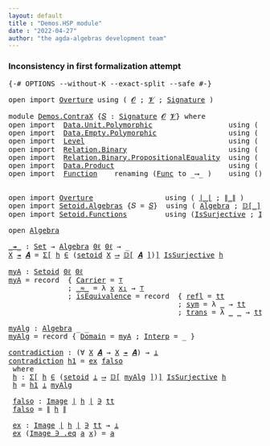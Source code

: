 ```yaml
---
layout: default
title : "Demos.HSP module"
date : "2022-04-27"
author: "the agda-algebras development team"
---
```


### <a id="inconsistency-in-first-formalization-attempt">Inconsistency in first formalization attempt</a>

<pre class="Agda">
<a id="238" class="Symbol">{-#</a> <a id="242" class="Keyword">OPTIONS</a> <a id="250" class="Pragma">--without-K</a> <a id="262" class="Pragma">--exact-split</a> <a id="276" class="Pragma">--safe</a> <a id="283" class="Symbol">#-}</a>

<a id="288" class="Keyword">open</a> <a id="293" class="Keyword">import</a> <a id="300" href="Overture.html" class="Module">Overture</a> <a id="309" class="Keyword">using</a> <a id="315" class="Symbol">(</a> <a id="317" href="Overture.Signatures.html#645" class="Generalizable">𝓞</a> <a id="319" class="Symbol">;</a> <a id="321" href="Overture.Signatures.html#647" class="Generalizable">𝓥</a> <a id="323" class="Symbol">;</a> <a id="325" href="Overture.Signatures.html#3300" class="Function">Signature</a> <a id="335" class="Symbol">)</a>

<a id="338" class="Keyword">module</a> <a id="345" href="Demos.ContraX.html" class="Module">Demos.ContraX</a> <a id="359" class="Symbol">{</a><a id="360" href="Demos.ContraX.html#360" class="Bound">𝑆</a> <a id="362" class="Symbol">:</a> <a id="364" href="Overture.Signatures.html#3300" class="Function">Signature</a> <a id="374" href="Overture.Signatures.html#645" class="Generalizable">𝓞</a> <a id="376" href="Overture.Signatures.html#647" class="Generalizable">𝓥</a><a id="377" class="Symbol">}</a> <a id="379" class="Keyword">where</a>
<a id="385" class="Keyword">open</a> <a id="390" class="Keyword">import</a>  <a id="398" href="Data.Unit.Polymorphic.html" class="Module">Data.Unit.Polymorphic</a>                  <a id="437" class="Keyword">using</a> <a id="443" class="Symbol">(</a> <a id="445" href="Data.Unit.Polymorphic.Base.html#480" class="Function">⊤</a> <a id="447" class="Symbol">;</a> <a id="449" href="Data.Unit.Polymorphic.Base.html#524" class="Function">tt</a> <a id="452" class="Symbol">)</a>
<a id="454" class="Keyword">open</a> <a id="459" class="Keyword">import</a>  <a id="467" href="Data.Empty.Polymorphic.html" class="Module">Data.Empty.Polymorphic</a>                 <a id="506" class="Keyword">using</a> <a id="512" class="Symbol">(</a> <a id="514" href="Data.Empty.Polymorphic.html#331" class="Function">⊥</a> <a id="516" class="Symbol">)</a>
<a id="518" class="Keyword">open</a> <a id="523" class="Keyword">import</a>  <a id="531" href="Level.html" class="Module">Level</a>                                  <a id="570" class="Keyword">using</a> <a id="576" class="Symbol">(</a> <a id="578" href="Level.html#512" class="Function">0ℓ</a> <a id="581" class="Symbol">)</a>
<a id="583" class="Keyword">open</a> <a id="588" class="Keyword">import</a>  <a id="596" href="Relation.Binary.html" class="Module">Relation.Binary</a>                        <a id="635" class="Keyword">using</a> <a id="641" class="Symbol">(</a> <a id="643" href="Relation.Binary.Bundles.html#1009" class="Record">Setoid</a> <a id="650" class="Symbol">)</a>
<a id="652" class="Keyword">open</a> <a id="657" class="Keyword">import</a>  <a id="665" href="Relation.Binary.PropositionalEquality.html" class="Module">Relation.Binary.PropositionalEquality</a>  <a id="704" class="Keyword">using</a> <a id="710" class="Symbol">(</a> <a id="712" href="Relation.Binary.PropositionalEquality.Properties.html#3972" class="Function">setoid</a> <a id="719" class="Symbol">)</a>
<a id="721" class="Keyword">open</a> <a id="726" class="Keyword">import</a>  <a id="734" href="Data.Product.html" class="Module">Data.Product</a>                           <a id="773" class="Keyword">using</a> <a id="779" class="Symbol">(</a> <a id="781" href="Data.Product.html#916" class="Function">Σ-syntax</a> <a id="790" class="Symbol">)</a>
<a id="792" class="Keyword">open</a> <a id="797" class="Keyword">import</a>  <a id="805" href="Function.html" class="Module">Function</a>    <a id="817" class="Keyword">renaming</a> <a id="826" class="Symbol">(</a><a id="827" href="Function.Bundles.html#1868" class="Record">Func</a> <a id="832" class="Symbol">to</a> <a id="835" class="Record">_⟶_</a> <a id="839" class="Symbol">)</a>    <a id="844" class="Keyword">using</a> <a id="850" class="Symbol">()</a>


<a id="855" class="Keyword">open</a> <a id="860" class="Keyword">import</a> <a id="867" href="Overture.html" class="Module">Overture</a>                 <a id="892" class="Keyword">using</a> <a id="898" class="Symbol">(</a> <a id="900" href="Overture.Basic.html#4326" class="Function Operator">∣_∣</a> <a id="904" class="Symbol">;</a> <a id="906" href="Overture.Basic.html#4364" class="Function Operator">∥_∥</a> <a id="910" class="Symbol">)</a>
<a id="912" class="Keyword">open</a> <a id="917" class="Keyword">import</a> <a id="924" href="Setoid.Algebras.html" class="Module">Setoid.Algebras</a> <a id="940" class="Symbol">{</a><a id="941" class="Argument">𝑆</a> <a id="943" class="Symbol">=</a> <a id="945" href="Demos.ContraX.html#360" class="Bound">𝑆</a><a id="946" class="Symbol">}</a>  <a id="949" class="Keyword">using</a> <a id="955" class="Symbol">(</a> <a id="957" href="Setoid.Algebras.Basic.html#2837" class="Record">Algebra</a> <a id="965" class="Symbol">;</a> <a id="967" href="Setoid.Algebras.Basic.html#3526" class="Function Operator">𝔻[_]</a> <a id="972" class="Symbol">)</a>
<a id="974" class="Keyword">open</a> <a id="979" class="Keyword">import</a> <a id="986" href="Setoid.Functions.html" class="Module">Setoid.Functions</a>         <a id="1011" class="Keyword">using</a> <a id="1017" class="Symbol">(</a><a id="1018" href="Setoid.Functions.Surjective.html#2057" class="Function">IsSurjective</a> <a id="1031" class="Symbol">;</a> <a id="1033" href="Setoid.Functions.Inverses.html#1804" class="Datatype Operator">Image_∋_</a><a id="1041" class="Symbol">)</a>

<a id="1044" class="Keyword">open</a> <a id="1049" href="Setoid.Algebras.Basic.html#2837" class="Module">Algebra</a>

<a id="_↠_"></a><a id="1058" href="Demos.ContraX.html#1058" class="Function Operator">_↠_</a> <a id="1062" class="Symbol">:</a> <a id="1064" href="Agda.Primitive.html#326" class="Primitive">Set</a> <a id="1068" class="Symbol">→</a> <a id="1070" href="Setoid.Algebras.Basic.html#2837" class="Record">Algebra</a> <a id="1078" href="Level.html#512" class="Function">0ℓ</a> <a id="1081" href="Level.html#512" class="Function">0ℓ</a> <a id="1084" class="Symbol">→</a> <a id="1086" class="Symbol">_</a>
<a id="1088" href="Demos.ContraX.html#1088" class="Bound">X</a> <a id="1090" href="Demos.ContraX.html#1058" class="Function Operator">↠</a> <a id="1092" href="Demos.ContraX.html#1092" class="Bound">𝑨</a> <a id="1094" class="Symbol">=</a> <a id="1096" href="Data.Product.html#916" class="Function">Σ[</a> <a id="1099" href="Demos.ContraX.html#1099" class="Bound">h</a> <a id="1101" href="Data.Product.html#916" class="Function">∈</a> <a id="1103" class="Symbol">(</a><a id="1104" href="Relation.Binary.PropositionalEquality.Properties.html#3972" class="Function">setoid</a> <a id="1111" href="Demos.ContraX.html#1088" class="Bound">X</a> <a id="1113" href="Demos.ContraX.html#835" class="Record Operator">⟶</a> <a id="1115" href="Setoid.Algebras.Basic.html#3526" class="Function Operator">𝔻[</a> <a id="1118" href="Demos.ContraX.html#1092" class="Bound">𝑨</a> <a id="1120" href="Setoid.Algebras.Basic.html#3526" class="Function Operator">]</a><a id="1121" class="Symbol">)</a><a id="1122" href="Data.Product.html#916" class="Function">]</a> <a id="1124" href="Setoid.Functions.Surjective.html#2057" class="Function">IsSurjective</a> <a id="1137" href="Demos.ContraX.html#1099" class="Bound">h</a>

<a id="myA"></a><a id="1140" href="Demos.ContraX.html#1140" class="Function">myA</a> <a id="1144" class="Symbol">:</a> <a id="1146" href="Relation.Binary.Bundles.html#1009" class="Record">Setoid</a> <a id="1153" href="Level.html#512" class="Function">0ℓ</a> <a id="1156" href="Level.html#512" class="Function">0ℓ</a>
<a id="1159" href="Demos.ContraX.html#1140" class="Function">myA</a> <a id="1163" class="Symbol">=</a> <a id="1165" class="Keyword">record</a>  <a id="1173" class="Symbol">{</a> <a id="1175" href="Relation.Binary.Bundles.html#1072" class="Field">Carrier</a> <a id="1183" class="Symbol">=</a> <a id="1185" href="Data.Unit.Polymorphic.Base.html#480" class="Function">⊤</a>
              <a id="1201" class="Symbol">;</a> <a id="1203" href="Relation.Binary.Bundles.html#1098" class="Field Operator">_≈_</a> <a id="1207" class="Symbol">=</a> <a id="1209" class="Symbol">λ</a> <a id="1211" href="Demos.ContraX.html#1211" class="Bound">x</a> <a id="1213" href="Demos.ContraX.html#1213" class="Bound">x₁</a> <a id="1216" class="Symbol">→</a> <a id="1218" href="Data.Unit.Polymorphic.Base.html#480" class="Function">⊤</a>
              <a id="1234" class="Symbol">;</a> <a id="1236" href="Relation.Binary.Bundles.html#1132" class="Field">isEquivalence</a> <a id="1250" class="Symbol">=</a> <a id="1252" class="Keyword">record</a>  <a id="1260" class="Symbol">{</a> <a id="1262" href="Relation.Binary.Structures.html#1568" class="Field">refl</a> <a id="1267" class="Symbol">=</a> <a id="1269" href="Data.Unit.Polymorphic.Base.html#524" class="Function">tt</a>
                                        <a id="1312" class="Symbol">;</a> <a id="1314" href="Relation.Binary.Structures.html#1594" class="Field">sym</a> <a id="1318" class="Symbol">=</a> <a id="1320" class="Symbol">λ</a> <a id="1322" href="Demos.ContraX.html#1322" class="Bound">_</a> <a id="1324" class="Symbol">→</a> <a id="1326" href="Data.Unit.Polymorphic.Base.html#524" class="Function">tt</a>
                                        <a id="1369" class="Symbol">;</a> <a id="1371" href="Relation.Binary.Structures.html#1620" class="Field">trans</a> <a id="1377" class="Symbol">=</a> <a id="1379" class="Symbol">λ</a> <a id="1381" href="Demos.ContraX.html#1381" class="Bound">_</a> <a id="1383" href="Demos.ContraX.html#1383" class="Bound">_</a> <a id="1385" class="Symbol">→</a> <a id="1387" href="Data.Unit.Polymorphic.Base.html#524" class="Function">tt</a> <a id="1390" class="Symbol">}</a> <a id="1392" class="Symbol">}</a>

<a id="myAlg"></a><a id="1395" href="Demos.ContraX.html#1395" class="Function">myAlg</a> <a id="1401" class="Symbol">:</a> <a id="1403" href="Setoid.Algebras.Basic.html#2837" class="Record">Algebra</a> <a id="1411" class="Symbol">_</a> <a id="1413" class="Symbol">_</a>
<a id="1415" href="Demos.ContraX.html#1395" class="Function">myAlg</a> <a id="1421" class="Symbol">=</a> <a id="1423" class="Keyword">record</a> <a id="1430" class="Symbol">{</a> <a id="1432" href="Setoid.Algebras.Basic.html#2894" class="Field">Domain</a> <a id="1439" class="Symbol">=</a> <a id="1441" href="Demos.ContraX.html#1140" class="Function">myA</a> <a id="1445" class="Symbol">;</a> <a id="1447" href="Setoid.Algebras.Basic.html#2916" class="Field">Interp</a> <a id="1454" class="Symbol">=</a> <a id="1456" class="Symbol">_</a> <a id="1458" class="Symbol">}</a>

<a id="contradiction"></a><a id="1461" href="Demos.ContraX.html#1461" class="Function">contradiction</a> <a id="1475" class="Symbol">:</a> <a id="1477" class="Symbol">(∀</a> <a id="1480" href="Demos.ContraX.html#1480" class="Bound">X</a> <a id="1482" href="Demos.ContraX.html#1482" class="Bound">𝑨</a> <a id="1484" class="Symbol">→</a> <a id="1486" href="Demos.ContraX.html#1480" class="Bound">X</a> <a id="1488" href="Demos.ContraX.html#1058" class="Function Operator">↠</a> <a id="1490" href="Demos.ContraX.html#1482" class="Bound">𝑨</a><a id="1491" class="Symbol">)</a> <a id="1493" class="Symbol">→</a> <a id="1495" href="Data.Empty.Polymorphic.html#331" class="Function">⊥</a>
<a id="1497" href="Demos.ContraX.html#1461" class="Function">contradiction</a> <a id="1511" href="Demos.ContraX.html#1511" class="Bound">h1</a> <a id="1514" class="Symbol">=</a> <a id="1516" href="Demos.ContraX.html#1644" class="Function">ex</a> <a id="1519" href="Demos.ContraX.html#1602" class="Function">falso</a>
 <a id="1526" class="Keyword">where</a>
 <a id="1533" href="Demos.ContraX.html#1533" class="Function">h</a> <a id="1535" class="Symbol">:</a> <a id="1537" href="Data.Product.html#916" class="Function">Σ[</a> <a id="1540" href="Demos.ContraX.html#1540" class="Bound">h</a> <a id="1542" href="Data.Product.html#916" class="Function">∈</a> <a id="1544" class="Symbol">(</a><a id="1545" href="Relation.Binary.PropositionalEquality.Properties.html#3972" class="Function">setoid</a> <a id="1552" href="Data.Empty.Polymorphic.html#331" class="Function">⊥</a> <a id="1554" href="Demos.ContraX.html#835" class="Record Operator">⟶</a> <a id="1556" href="Setoid.Algebras.Basic.html#3526" class="Function Operator">𝔻[</a> <a id="1559" href="Demos.ContraX.html#1395" class="Function">myAlg</a> <a id="1565" href="Setoid.Algebras.Basic.html#3526" class="Function Operator">]</a><a id="1566" class="Symbol">)</a><a id="1567" href="Data.Product.html#916" class="Function">]</a> <a id="1569" href="Setoid.Functions.Surjective.html#2057" class="Function">IsSurjective</a> <a id="1582" href="Demos.ContraX.html#1540" class="Bound">h</a>
 <a id="1585" href="Demos.ContraX.html#1533" class="Function">h</a> <a id="1587" class="Symbol">=</a> <a id="1589" href="Demos.ContraX.html#1511" class="Bound">h1</a> <a id="1592" href="Data.Empty.Polymorphic.html#331" class="Function">⊥</a> <a id="1594" href="Demos.ContraX.html#1395" class="Function">myAlg</a>

 <a id="1602" href="Demos.ContraX.html#1602" class="Function">falso</a> <a id="1608" class="Symbol">:</a> <a id="1610" href="Setoid.Functions.Inverses.html#1804" class="Datatype Operator">Image</a> <a id="1616" href="Overture.Basic.html#4326" class="Function Operator">∣</a> <a id="1618" href="Demos.ContraX.html#1533" class="Function">h</a> <a id="1620" href="Overture.Basic.html#4326" class="Function Operator">∣</a> <a id="1622" href="Setoid.Functions.Inverses.html#1804" class="Datatype Operator">∋</a> <a id="1624" href="Data.Unit.Polymorphic.Base.html#524" class="Function">tt</a>
 <a id="1628" href="Demos.ContraX.html#1602" class="Function">falso</a> <a id="1634" class="Symbol">=</a> <a id="1636" href="Overture.Basic.html#4364" class="Function Operator">∥</a> <a id="1638" href="Demos.ContraX.html#1533" class="Function">h</a> <a id="1640" href="Overture.Basic.html#4364" class="Function Operator">∥</a>

 <a id="1644" href="Demos.ContraX.html#1644" class="Function">ex</a> <a id="1647" class="Symbol">:</a> <a id="1649" href="Setoid.Functions.Inverses.html#1804" class="Datatype Operator">Image</a> <a id="1655" href="Overture.Basic.html#4326" class="Function Operator">∣</a> <a id="1657" href="Demos.ContraX.html#1533" class="Function">h</a> <a id="1659" href="Overture.Basic.html#4326" class="Function Operator">∣</a> <a id="1661" href="Setoid.Functions.Inverses.html#1804" class="Datatype Operator">∋</a> <a id="1663" href="Data.Unit.Polymorphic.Base.html#524" class="Function">tt</a> <a id="1666" class="Symbol">→</a> <a id="1668" href="Data.Empty.Polymorphic.html#331" class="Function">⊥</a>
 <a id="1671" href="Demos.ContraX.html#1644" class="Function">ex</a> <a id="1674" class="Symbol">(</a><a id="1675" href="Setoid.Functions.Inverses.html#1857" class="InductiveConstructor">Image_∋_.eq</a> <a id="1687" href="Demos.ContraX.html#1687" class="Bound">a</a> <a id="1689" href="Demos.ContraX.html#1689" class="Bound">x</a><a id="1690" class="Symbol">)</a> <a id="1692" class="Symbol">=</a> <a id="1694" href="Demos.ContraX.html#1687" class="Bound">a</a>
</pre>
